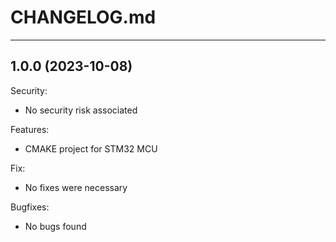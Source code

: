 # CHANGELOG.md

---

## 1.0.0 (2023-10-08)

Security:

- No security risk associated

Features:

- CMAKE project for STM32 MCU

Fix:

- No fixes were necessary

Bugfixes:

- No bugs found
